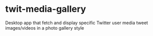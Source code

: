 # twit-media-gallery
Desktop app that fetch and display specific Twitter user media tweet images/videos in a photo gallery style
